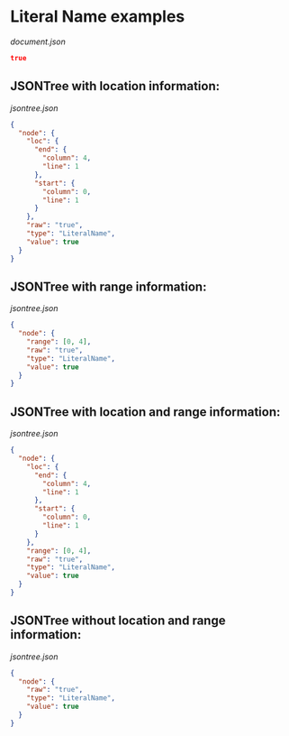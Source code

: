 # Literal Name examples

*document.json*
```json
true
```

## JSONTree with location information:
*jsontree.json*
```json
{
  "node": {
    "loc": {
      "end": {
        "column": 4,
        "line": 1
      },
      "start": {
        "column": 0,
        "line": 1
      }
    },
    "raw": "true",
    "type": "LiteralName",
    "value": true
  }
}
```

## JSONTree with range information:
*jsontree.json*
```json
{
  "node": {
    "range": [0, 4],
    "raw": "true",
    "type": "LiteralName",
    "value": true
  }
}
```

## JSONTree with location and range information:
*jsontree.json*
```json
{
  "node": {
    "loc": {
      "end": {
        "column": 4,
        "line": 1
      },
      "start": {
        "column": 0,
        "line": 1
      }
    },
    "range": [0, 4],
    "raw": "true",
    "type": "LiteralName",
    "value": true
  }
}
```

## JSONTree without location and range information:
*jsontree.json*
```json
{
  "node": {
    "raw": "true",
    "type": "LiteralName",
    "value": true
  }
}
```
